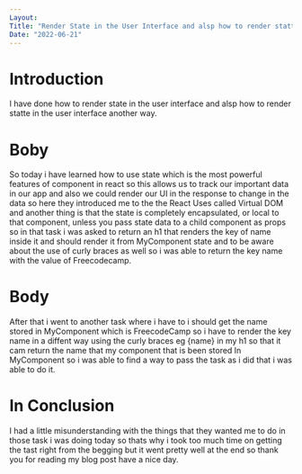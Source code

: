 ```yaml
---
Layout:
Title: "Render State in the User Interface and alsp how to render statte in the user interface another"
Date: "2022-06-21"
---
```


# Introduction

I have done how to render state in the user interface and alsp how to render statte in the user interface another way.

# Boby 

So today i have learned how to use state which is the most powerful features of component in react so this allows us to track our important data in our app and also we could render our UI in the response to change in the data so here they introduced me to the the React Uses called Virtual DOM  and another thing is that the state is completely encapsulated, or local to that component, unless you pass state data to a child component as props so in that task i was asked to return an h1 that renders the key of name inside it and should render it from MyComponent state and to be aware about the use of curly braces as well so i was able to return the key name with the value of Freecodecamp.

# Body 

After that i went to another task where i have to i should get the name stored in MyComponent which is FreecodeCamp so i have to render the key name in a diffent way using the curly braces eg {name} in my h1 so that it cam return the name that my component that is been stored In MyComponent so i was able to find a way to pass the task as i did that i was able to do it.

# In Conclusion

I had a little misunderstanding with the things that they wanted me to do in those task i was doing today so thats why i took too much time on getting the tast right from the begging but it went pretty well at the end so thank you for reading my blog post have a nice day.